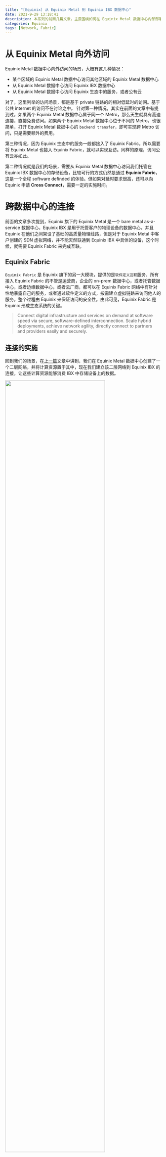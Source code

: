 ```yaml
---
title: "[Equinix] 从 Equinix Metal 到 Equinix IBX 数据中心"
date: 2021-9-29 13:18:41
description: 本系列的前面几篇文章，主要围绕如何在 Equinix Metal 数据中心内部部署我们的应用软件。从这篇文章开始，范围将延申到 Equinix Metal 之外，讨论如何从 Equinix Metal 的应用软件访问我们托管在 Equinix IBX 数据中心的存储设备上的数据。
categories: Equinix
tags: [Network, Fabric]
---
```


# 从 Equinix Metal 向外访问
Equinix Metal 数据中心向外访问的场景，大概有这几种情况：
- 某个区域的 Equinix Metal 数据中心访问其他区域的 Equinix Metal 数据中心
- 从 Equinix Metal 数据中心访问 Equinix IBX 数据中心
- 从 Equinix Metal 数据中心访问 Equinix 生态中的服务，或者公有云

对了，这里列举的访问场景，都是基于 private 链路的的相对低延时的访问。基于公共 internet 的访问不在讨论之中。
针对第一种情况，其实在前面的文章中有提到过，如果两个 Equinix Metal 数据中心属于同一个 Metro，那么天生就具有高速连接，直接免费访问。如果两个 Equinix Metal 数据中心位于不同的 Metro，也很简单，打开 Equinix Metal 数据中心的 `backend transfer`，即可实现跨 Metro 访问，只是需要额外的费用。

第三种情况，因为 Equinix 生态中的服务一般都接入了 Equinix Fabric，所以需要将 Equinix Metal 也接入 Equinix Fabric，就可以实现互访。同样的原理，访问公有云亦如此。

第二种情况就是我们的场景，需要从 Equinix Metal 数据中心访问我们托管在 Equinix IBX 数据中心的存储设备，比较可行的方式仍然是通过 **Equinix Fabric**，这是一个全程 software definded 的体验。但如果对延时要求很高，还可以向 Equinix 申请 **Cross Connect**，需要一定的实施时间。

# 跨数据中心的连接
前面的文章多次提到，Equinix 旗下的 Equinix Metal 是一个 bare metal as-a-service 数据中心，Equinix IBX 是用于托管客户的物理设备的数据中心，并且 Equinix 在他们之间架设了基础的高质量物理线路，但是对于 Equinix Metal 中客户创建的 SDN 虚拟网络，并不能天然联通到 Equinix IBX 中具体的设备，这个时候，就需要 Equinix Fabric 来完成互联。

## Equinix Fabric
`Equinix Fabric` 是 Equinix 旗下的另一大模块，提供的是`软件定义互联`服务，所有接入 Equinix Fabric 的不管是运营商，企业的 on-prem 数据中心，或者托管数据中心，或者边缘数据中心，或者云厂商，都可以在 Equinix Fabric 网络中有针对性地暴露自己的服务，或者通过软件定义的方式，按需建立虚拟链路来访问他人的服务，整个过程由 Equinix 来保证访问的安全性。由此可见，Equinix Fabric 是 Equinix 形成生态系统的关键。

> Connect digital infrastructure and services on demand at software speed via secure, software-defined interconnection. Scale hybrid deployments, achieve network agility, directly connect to partners and providers easily and securely.

## 连接的实施
回到我们的场景，在[上一篇](https://mightoon.github.io/Equinix/Equinix-Part3-Network/)文章中讲到，我们在 Equinix Metal 数据中心创建了一个二层网络，并将计算资源置于其中，现在我们建立该二层网络到 Equinix IBX 的连接，让这些计算资源能够消费 IBX 中存储设备上的数据。

<img src="equinix-fabric.png" width=80%>

这是一个 Equinix Metal 与 Equinix Fabric 配合的过程。

首先，在 Equinix Metal 的 portal 中创建一个连接，这里需要提供连接所在的 Metro，是否需要冗余，以及该连接所使用的端口类型（我们使用的是 dedicated port）.

<img src="create-dedicated-port.png" width=90%>

提交之后，Equinix Metal 的 support 部门会人工介入，为该连接生成授权书。 

同时，在 Equinix Fabric 的 portal，也需要相应地创建一个连接，在创建过程中，提供 IBX 端的信息，连接的速率等参数，并上传第一步收到的授权书。

<img src="fabric-port.png" width=85%>

Equinix Fabric 中连接创建好之后，需要等待 Equinix Metal 批准，这个流程目前是也需要人工审批的。

当审批完成后，可以在 Equinix Metal portal 中看到连接的状态变为 Active，链路的状态也变为 Up. 然后，就可以把我们的二层网络对接到该连接上。

这里所谓的“对接”，具体来讲是通过在连接中建立虚拟链路来实现的。该连接以 `QinQ` 的方式，在 Equinix Metal 与 IBX 之间传输数据包，所以，虚拟链路的内层 VLAN 为我们二层网络的 VLAN 3105，外层 VLAN，为承载 VLAN，而这个信息需要在建立虚拟连接时指定。

<img src="vc.png" width=80%>

经过以上配置，我们在 Equinix Metal 数据中心的计算资源就可以访问我们在 IBX 中的数据了。当然，IBX 中的存储设备，也处于二层网络 VLAN 3105 之中，这是未提到的前提。

从用户体验角度，吹毛求疵地讲，整个过程其实并不算很简洁，需要在两个 protal 间来回选择和确认，可能是因为 Equinix Metal 收购不久，不知道以后两者会不会融合。另外，两处需要人工介入的环节，我们其实等待了不少时间，中间也多次邮件沟通，如果能 software-defined 得再彻底一点，就更好了。

下一篇，我们将引入 AWS 公有云，从云端消费 Equinix IBX 中的数据。
